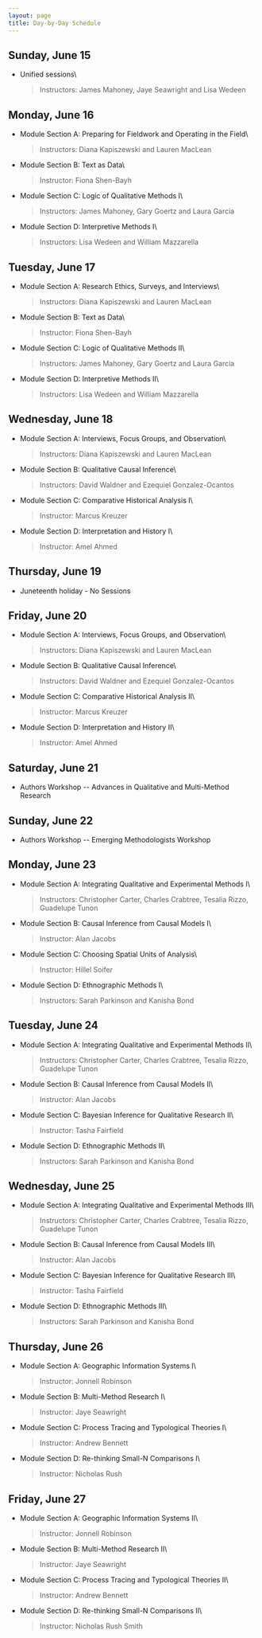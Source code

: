 ```yaml
---
layout: page
title: Day-by-Day Schedule
---
```


## Sunday, June 15

-   Unified sessions\
    > Instructors: James Mahoney, Jaye Seawright and Lisa Wedeen

## Monday, June 16

-   Module Section A: Preparing for Fieldwork and Operating in the Field\
    > Instructors: Diana Kapiszewski and Lauren MacLean

-   Module Section B: Text as Data\
    > Instructor: Fiona Shen-Bayh

-   Module Section C: Logic of Qualitative Methods I\
    > Instructors: James Mahoney, Gary Goertz and Laura Garcia

-   Module Section D: Interpretive Methods I\
    > Instructors: Lisa Wedeen and William Mazzarella

## Tuesday, June 17

-   Module Section A: Research Ethics, Surveys, and Interviews\
    > Instructors: Diana Kapiszewski and Lauren MacLean

-   Module Section B: Text as Data\
    > Instructor: Fiona Shen-Bayh

-   Module Section C: Logic of Qualitative Methods II\
    > Instructors: James Mahoney, Gary Goertz and Laura Garcia

-   Module Section D: Interpretive Methods II\
    > Instructors: Lisa Wedeen and William Mazzarella

## Wednesday, June 18

-   Module Section A: Interviews, Focus Groups, and Observation\
    > Instructors: Diana Kapiszewski and Lauren MacLean

-   Module Section B: Qualitative Causal Inference\
    > Instructors: David Waldner and Ezequiel Gonzalez-Ocantos

-   Module Section C: Comparative Historical Analysis I\
    > Instructor: Marcus Kreuzer

-   Module Section D: Interpretation and History I\
    > Instructor: Amel Ahmed

## Thursday, June 19

-   Juneteenth holiday - No Sessions

## Friday, June 20

-   Module Section A: Interviews, Focus Groups, and Observation\
    > Instructors: Diana Kapiszewski and Lauren MacLean

-   Module Section B: Qualitative Causal Inference\
    > Instructors: David Waldner and Ezequiel Gonzalez-Ocantos

-   Module Section C: Comparative Historical Analysis II\
    > Instructor: Marcus Kreuzer

-   Module Section D: Interpretation and History II\
    > Instructor: Amel Ahmed

## Saturday, June 21

-   Authors Workshop -- Advances in Qualitative and Multi-Method Research

## Sunday, June 22

-   Authors Workshop -- Emerging Methodologists Workshop

## Monday, June 23

-   Module Section A: Integrating Qualitative and Experimental Methods I\
    > Instructors: Christopher Carter, Charles Crabtree, Tesalia Rizzo, Guadelupe Tunon

-   Module Section B: Causal Inference from Causal Models I\
    > Instructor: Alan Jacobs

-   Module Section C: Choosing Spatial Units of Analysis\
    > Instructor: Hillel Soifer

-   Module Section D: Ethnographic Methods I\
    > Instructors: Sarah Parkinson and Kanisha Bond

## Tuesday, June 24

-   Module Section A: Integrating Qualitative and Experimental Methods II\
    > Instructors: Christopher Carter, Charles Crabtree, Tesalia Rizzo, Guadelupe Tunon

-   Module Section B: Causal Inference from Causal Models II\
    > Instructor: Alan Jacobs

-   Module Section C: Bayesian Inference for Qualitative Research II\
    > Instructor: Tasha Fairfield

-   Module Section D: Ethnographic Methods II\
    > Instructors: Sarah Parkinson and Kanisha Bond

## Wednesday, June 25

-   Module Section A: Integrating Qualitative and Experimental Methods III\
    > Instructors: Christopher Carter, Charles Crabtree, Tesalia Rizzo, Guadelupe Tunon

-   Module Section B: Causal Inference from Causal Models III\
    > Instructor: Alan Jacobs

-   Module Section C: Bayesian Inference for Qualitative Research III\
    > Instructor: Tasha Fairfield

-   Module Section D: Ethnographic Methods III\
    > Instructors: Sarah Parkinson and Kanisha Bond

## Thursday, June 26

-   Module Section A: Geographic Information Systems I\
    > Instructor: Jonnell Robinson

-   Module Section B: Multi-Method Research I\
    > Instructor: Jaye Seawright

-   Module Section C: Process Tracing and Typological Theories I\
    > Instructor: Andrew Bennett

-   Module Section D: Re-thinking Small-N Comparisons I\
    > Instructor: Nicholas Rush

## Friday, June 27

-   Module Section A: Geographic Information Systems II\
    > Instructor: Jonnell Robinson

-   Module Section B: Multi-Method Research II\
    > Instructor: Jaye Seawright

-   Module Section C: Process Tracing and Typological Theories II\
    > Instructor: Andrew Bennett

-   Module Section D: Re-thinking Small-N Comparisons II\
    > Instructor: Nicholas Rush Smith
